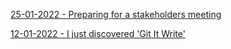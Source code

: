 <a href="./25-01-2022">25-01-2022 - Preparing for a stakeholders meeting</a>

<a href="./12-01-2022">12-01-2022 - I just discovered 'Git It Write'</a>

